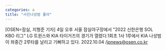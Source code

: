 ```yaml
---
categories: a
title: "사진나성범 좋아"
---
```

[OSEN=잠실, 지형준 기자] 4일 오후 서울 잠실야구장에서 "2022 신한은행 SOL KBO 리그" LG 트윈스와 KIA 타이거즈의 경기가 열렸다.1회초 1사 1루에서 KIA 나성범이 좌중간 2루타를 날리고 기뻐하고 있다. 2022.10.04 /jpnews@osen.co.kr